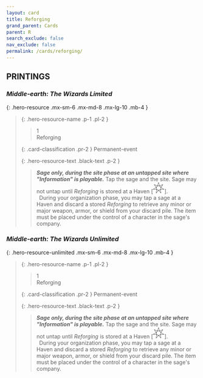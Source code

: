 ```yaml
---
layout: card
title: Reforging
grand_parent: Cards
parent: R
search_exclude: false
nav_exclude: false
permalink: /cards/reforging/
---
```


## PRINTINGS


### _Middle-earth: The Wizards Limited_

{: .hero-resource .mx-sm-6 .mx-md-8 .mx-lg-10 .mb-4 }
> {: .hero-resource-name .p-1 .pl-2 }
> > <div class="card-mp">1</div>
> > <div class="card-name">Reforging</div>
>
> {: .card-classification .pr-2 }
> Permanent-event
>
> {: .hero-resource-text .black-text .p-2 }
> > ***Sage only, during the site phase at an untapped site where "Information" is playable.*** Tap the sage and the site. Sage may not untap until _Reforging_ is stored at a Haven <nobr>[<img src="/assets/images/free-haven.svg">]</nobr>. <br>&ensp;During your organization phase, you may tap a sage at a Haven and discard a stored _Reforging_ to retrieve any minor or major weapon, armor, or shield from your discard pile. The item must be placed under the control of a character in the sage's company. 
> 

### _Middle-earth: The Wizards Unlimited_

{: .hero-resource-unlimited .mx-sm-6 .mx-md-8 .mx-lg-10 .mb-4 }
> {: .hero-resource-name .p-1 .pl-2 }
> > <div class="card-mp">1</div>
> > <div class="card-name">Reforging</div>
>
> {: .card-classification .pr-2 }
> Permanent-event
>
> {: .hero-resource-text .black-text .p-2 }
> > ***Sage only, during the site phase at an untapped site where "Information" is playable.*** Tap the sage and the site. Sage may not untap until _Reforging_ is stored at a Haven <nobr>[<img src="/assets/images/free-haven.svg">]</nobr>. <br>&ensp;During your organization phase, you may tap a sage at a Haven and discard a stored _Reforging_ to retrieve any minor or major weapon, armor, or shield from your discard pile. The item must be placed under the control of a character in the sage's company. 
> 
